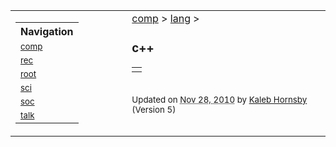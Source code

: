 <html><head><title>c++</title></head><body><table width="100%"><tr valign="top"><td width="150px"><table><tr><th align="left">Navigation</th></tr><tr><td><small><a href="../../../comp/index.html">comp</a></small></td></tr><tr><td><small><a href="../../../rec/index.html">rec</a></small></td></tr><tr><td><small><a href="../../../root/index.html">root</a></small></td></tr><tr><td><small><a href="../../../sci/index.html">sci</a></small></td></tr><tr><td><small><a href="../../../soc/index.html">soc</a></small></td></tr><tr><td><small><a href="../../../talk/index.html">talk</a></small></td></tr></table></td><td>&#160;</td><td><div class="hentry webpage" id="https://sites.google.com/feeds/content/hornsby.ws/kaleb/4569457387616298553"><div><a href="../../index.html">comp</a> &gt; <a href="../index.html">lang</a> &gt; </div><h3><span class="entry-title">c++</span></h3><div><div class="entry-content"><div xmlns='http://www.w3.org/1999/xhtml'><table class='sites-layout-name-one-column sites-layout-hbox' cellspacing='0'><tbody><tr><td class='sites-layout-tile sites-tile-name-content-1 sites-layout-empty-tile'/></tr></tbody></table></div></div><br /><small>Updated on <abbr class="updated" title="2010-11-28T13:27:02.089Z">Nov 28, 2010</abbr> by <span class="author"><span class="vcard"><a class="fn" href="mailto:kaleb@hornsby.ws">Kaleb Hornsby</a></span></span> (Version <span class="sites:revision">5</span>)</small><br /><br /></div></div></td></tr></table></body></html>